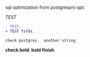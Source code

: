 sql optimization from postgrespro qpt. 
  
_TEST_   
  
```diff
- TEST. 
+ TEST fsfds. 
```
`check postgres. 
another string`

**check bold. 
bold finish**

